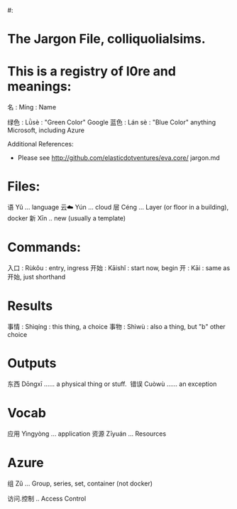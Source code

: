 #: 
# The Jargon File, colliquolialsims.
# This is a registry of l0re and meanings:

名 : Míng : Name 

绿色 : Lǜsè : "Green Color" Google
蓝色 : Lán sè : "Blue Color" anything Microsoft, including Azure

Additional References:
* Please see http://github.com/elasticdotventures/eva.core/ jargon.md 

# Files:
语    Yǔ  ... language
云☁️  Yún  ... cloud
层    Céng  ... Layer (or floor in a building), docker
新    Xīn   .. new (usually a template)

# Commands:
入口 : Rùkǒu  : entry, ingress
开始 : Kāishǐ : start now, begin
开   : Kāi    : same as 开始, just shorthand

# Results
事情 : Shìqíng : this thing, a choice
事物 : Shìwù :  also a thing, but "b" other choice

# Outputs
东西 Dōngxī …… a physical thing or stuff. 
错误 Cuòwù …… an exception

# Vocab
应用 Yìngyòng   ... application
资源 Zīyuán     ... Resources

# Azure
组  Zǔ   ... Group, series, set, container (not docker)

访问.控制 .. Access Control
